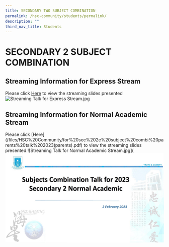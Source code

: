 ```yaml
---
title: SECONDARY TWO SUBJECT COMBINATION
permalink: /hsc-community/students/permalink/
description: ""
third_nav_title: Students
---
```

SECONDARY 2 SUBJECT COMBINATION
===============================

Streaming Information for Express Stream
----------------------------------------

Please click [Here](/files/HSC%20Community/for%20sec%202e%20subject%20combi%20parents%20talk%202023(parents).pdf) to view the streaming slides presented![Streaming Talk for Express Stream.jpg](![](/images/streaming%20talk%20for%20express%20stream.jpg))  
  

Streaming Information for Normal Academic Stream
------------------------------------------------

Please click [Here[](/files/HSC%20Community/for%20sec%202na%20subject%20combi%20parents%20talk%202023(parents).pdf)](/files/HSC%20Community/for%20sec%202e%20subject%20combi%20parents%20talk%202023(parents).pdf) to view the streaming slides presented:![Streaming Talk for Normal Academic Stream.jpg](![](/images/streaming%20talk%20for%20normal%20academic%20stream.jpg)